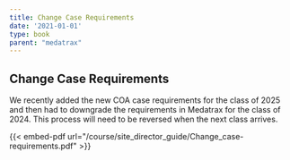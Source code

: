 ```yaml
---
title: Change Case Requirements
date: '2021-01-01'
type: book
parent: "medatrax"
---
```



## Change Case Requirements

We recently added the new COA case requirements for the class of 2025 and then had to downgrade the requirements in Medatrax for the class of 2024.  This process will need to be reversed when the next class arrives.

{{< embed-pdf url="/course/site_director_guide/Change_case-requirements.pdf" >}}

